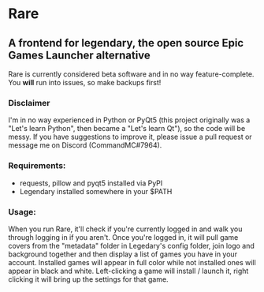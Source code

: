 # Rare
## A frontend for legendary, the open source Epic Games Launcher alternative

Rare is currently considered beta software and in no way feature-complete. You **will** run into issues, so make backups first!

### Disclaimer
I'm in no way experienced in Python or PyQt5 (this project originally was a "Let's learn Python", then became a "Let's learn Qt"), so the code will be messy. If you have suggestions to improve it, please issue a pull request or message me on Discord (CommandMC#7964).

### Requirements:
 - requests, pillow and pyqt5 installed via PyPI
 - Legendary installed somewhere in your $PATH
 
 ### Usage:
 When you run Rare, it'll check if you're currently logged in and walk you through logging in if you aren't.
 Once you're logged in, it will pull game covers from the "metadata" folder in Legedary's config folder, join logo and background together and then display a list of games you have in your account. Installed games will appear in full color while not installed ones will appear in black and white.
 Left-clicking a game will install / launch it, right clicking it will bring up the settings for that game.

